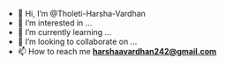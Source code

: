 - 👋 Hi, I’m @Tholeti-Harsha-Vardhan
- 👀 I’m interested in ...
- 🌱 I’m currently learning ...
- 💞️ I’m looking to collaborate on ...
- 📫 How to reach me <strong style="color: green">harshaavardhan242@gmail.com</strong>

<!---
Tholeti-Harsha-Vardhan/Tholeti-Harsha-Vardhan is a ✨ special ✨ repository because its `README.md` (this file) appears on your GitHub profile.
You can click the Preview link to take a look at your changes.
--->
